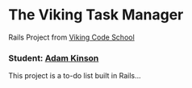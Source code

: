The Viking Task Manager
=======================
Rails Project from [Viking Code School][1]

### Student: [Adam Kinson][2]

This project is a to-do list built in Rails...

[1]: https://github.com/kinsona/project_todo_twilio
[2]: http://www.vikingcodeschool.com/unit-7-intro-to-rails-and-deployment/the-viking-task-manager
